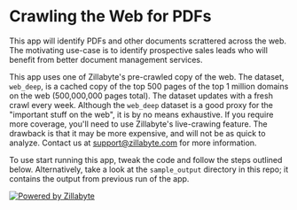 # Crawling the Web for PDFs

This app will identify PDFs and other documents scrattered across the web.  The motivating use-case is to identify prospective sales leads who will benefit from better document management services. 

This app uses one of Zillabyte's pre-crawled copy of the web.  The dataset, `web_deep`, is a cached copy of the top 500 pages of the top 1 million domains on the web (500,000,000 pages total).  The dataset updates with a fresh crawl every week.  Although the `web_deep` dataset is a good proxy for the "important stuff on the web", it is by no means exhaustive.  If you require more coverage, you'll need to use Zillabyte's live-crawing feature.  The drawback is that it may be more expensive, and will not be as quick to analyze.  Contact us at support@zillabyte.com for more information. 

To use start running this app, tweak the code and follow the steps outlined below.  Alternatively, take a look at the `sample_output` directory in this repo; it contains the output from previous run of the app. 


[![Powered by Zillabyte](http://www.zillabyte.com/powered_by.png)](http://docs.zillabyte.com/)

